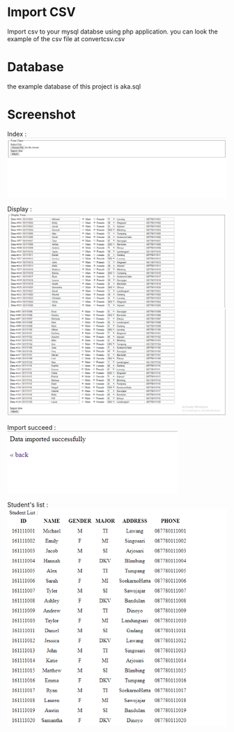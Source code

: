 # Import CSV
Import csv to your mysql databse using php application.
you can look the example of the csv file at convertcsv.csv

# Database
the example database of this project is aka.sql

# Screenshot
Index : 
![Index](index.PNG)

Display :
![Display](display-form.PNG)
![Display](display-form-2.PNG)

Import succeed :
![Display](success.PNG)

Student's list : 
![Display](student-list.PNG)